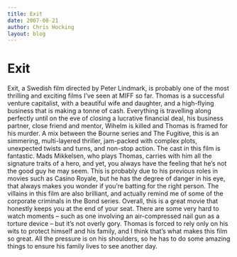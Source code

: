 ```yaml
---
title: Exit
date: 2007-08-21
author: Chris Hocking
layout: blog
---
```

# Exit

Exit, a Swedish film directed by Peter Lindmark, is probably one of the most thrilling and exciting films I’ve seen at MIFF so far. Thomas is a successful venture capitalist, with a beautiful wife and daughter, and a high-flying business that is making a tonne of cash. Everything is travelling along perfectly until on the eve of closing a lucrative financial deal, his business partner, close friend and mentor, Wihelm is killed and Thomas is framed for his murder. A mix between the Bourne series and The Fugitive, this is an simmering, multi-layered thriller, jam-packed with complex plots, unexpected twists and turns, and non-stop action. The cast in this film is fantastic. Mads Mikkelsen, who plays Thomas, carries with him all the signature traits of a hero, and yet, you always have the feeling that he’s not the good guy he may seem. This is probably due to his previous roles in movies such as Casino Royale, but he has the degree of danger in his eye, that always makes you wonder if you’re batting for the right person. The villains in this film are also brilliant, and actually remind me of some of the corporate criminals in the Bond series. Overall, this is a great movie that honestly keeps you at the end of your seat. There are some very hard to watch moments – such as one involving an air-compressed nail gun as a torture device – but it’s not overly gory. Thomas is forced to rely only on his wits to protect himself and his family, and I think that’s what makes this film so great. All the pressure is on his shoulders, so he has to do some amazing things to ensure his family lives to see another day.
